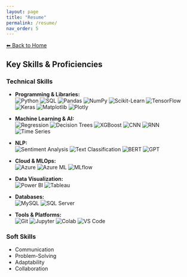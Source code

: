 ```yaml
---
layout: page
title: "Resume"
permalink: /resume/
nav_order: 5
---
```


[⬅ Back to Home](/)

## Key Skills & Proficiencies

### Technical Skills
- **Programming & Libraries:**  
  ![Python](https://img.shields.io/badge/Python-3670A0?style=flat&logo=python) ![SQL](https://img.shields.io/badge/SQL-4479A1?style=flat&logo=mysql) ![Pandas](https://img.shields.io/badge/Pandas-150458?style=flat) ![NumPy](https://img.shields.io/badge/NumPy-013243?style=flat) ![Scikit-Learn](https://img.shields.io/badge/Scikit--learn-F7931E?style=flat) ![TensorFlow](https://img.shields.io/badge/TensorFlow-FF6F00?style=flat) ![Keras](https://img.shields.io/badge/Keras-D00000?style=flat) ![Matplotlib](https://img.shields.io/badge/Matplotlib-11557C?style=flat) ![Plotly](https://img.shields.io/badge/Plotly-3F4F75?style=flat)

- **Machine Learning & AI:**  
  ![Regression](https://img.shields.io/badge/Regression-007ACC?style=flat) ![Decision Trees](https://img.shields.io/badge/DecisionTrees-FF8C00?style=flat) ![XGBoost](https://img.shields.io/badge/XGBoost-FF6F61?style=flat) ![CNN](https://img.shields.io/badge/CNN-4B0082?style=flat) ![RNN](https://img.shields.io/badge/RNN-8A2BE2?style=flat) ![Time Series](https://img.shields.io/badge/TimeSeries-20B2AA?style=flat)

- **NLP:**  
  ![Sentiment Analysis](https://img.shields.io/badge/SentimentAnalysis-FF4500?style=flat) ![Text Classification](https://img.shields.io/badge/TextClassification-32CD32?style=flat) ![BERT](https://img.shields.io/badge/BERT-F4C430?style=flat) ![GPT](https://img.shields.io/badge/GPT-FF6347?style=flat)

- **Cloud & MLOps:**  
  ![Azure](https://img.shields.io/badge/Azure-0078D4?style=flat) ![Azure ML](https://img.shields.io/badge/AzureML-00BFFF?style=flat) ![MLflow](https://img.shields.io/badge/MLflow-8A2BE2?style=flat)

- **Data Visualization:**  
  ![Power BI](https://img.shields.io/badge/PowerBI-F2C811?style=flat) ![Tableau](https://img.shields.io/badge/Tableau-E97627?style=flat)

- **Databases:**  
  ![MySQL](https://img.shields.io/badge/MySQL-4479A1?style=flat) ![SQL Server](https://img.shields.io/badge/SQLServer-CC2927?style=flat)

- **Tools & Platforms:**  
  ![Git](https://img.shields.io/badge/Git-F05032?style=flat) ![Jupyter](https://img.shields.io/badge/Jupyter-F37626?style=flat) ![Colab](https://img.shields.io/badge/Colab-4285F4?style=flat) ![VS Code](https://img.shields.io/badge/VSCode-007ACC?style=flat)

### Soft Skills
- Communication  
- Problem-Solving  
- Adaptability  
- Collaboration


